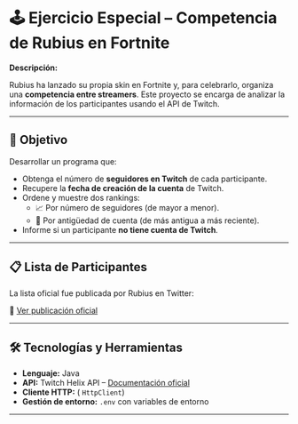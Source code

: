 # 🕹️ Ejercicio Especial – Competencia de Rubius en Fortnite

**Descripción:**

Rubius ha lanzado su propia skin en Fortnite y, para celebrarlo, organiza una **competencia entre streamers**. Este proyecto se encarga de analizar la información de los participantes usando el API de Twitch.

---

## 🎯 Objetivo

Desarrollar un programa que:

- Obtenga el número de **seguidores en Twitch** de cada participante.
- Recupere la **fecha de creación de la cuenta** de Twitch.
- Ordene y muestre dos rankings:
  - 📈 Por número de seguidores (de mayor a menor).
  - 📅 Por antigüedad de cuenta (de más antigua a más reciente).
- Informe si un participante **no tiene cuenta de Twitch**.

---

## 📋 Lista de Participantes

La lista oficial fue publicada por Rubius en Twitter:

🔗 [Ver publicación oficial](https://x.com/Rubiu5/status/1840161450154692876)

---

## 🛠️ Tecnologías y Herramientas

- **Lenguaje:** Java
- **API:** Twitch Helix API – [Documentación oficial](https://dev.twitch.tv/docs/api/reference)
- **Cliente HTTP:** ( `HttpClient`)
- **Gestión de entorno:** `.env` con variables de entorno

---
